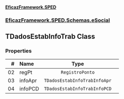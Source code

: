 #### [EficazFramework.SPED](EficazFrameworkSPED.md 'EficazFramework SPED')
### [EficazFramework.SPED.Schemas.eSocial](EficazFramework.SPED.Schemas.eSocial.md 'EficazFramework.SPED.Schemas.eSocial')

## TDadosEstabInfoTrab Class
### Properties

| # | Name | Type | |
| ---: | :--- | :---: | :--- |
| 02 | regPt | `RegistroPonto` |  |
| 03 | infoApr | `TDadosEstabInfoTrabInfoApr` |  |
| 04 | infoPCD | `TDadosEstabInfoTrabInfoPCD` |  |
